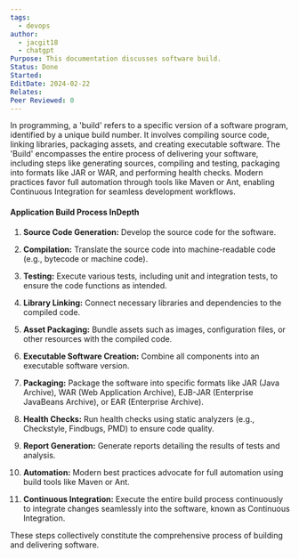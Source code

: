 ```yaml
---
tags:
  - devops
author:
  - jacgit18
  - chatgpt
Purpose: This documentation discusses software build.
Status: Done
Started: 
EditDate: 2024-02-22
Relates: 
Peer Reviewed: 0
---
```

In programming, a 'build' refers to a specific version of a software program, identified by a unique build number. It involves compiling source code, linking libraries, packaging assets, and creating executable software. The 'Build' encompasses the entire process of delivering your software, including steps like generating sources, compiling and testing, packaging into formats like JAR or WAR, and performing health checks. Modern practices favor full automation through tools like Maven or Ant, enabling Continuous Integration for seamless development workflows.

#### Application Build Process InDepth
1. **Source Code Generation:** Develop the source code for the software.

2. **Compilation:** Translate the source code into machine-readable code (e.g., bytecode or machine code).

3. **Testing:** Execute various tests, including unit and integration tests, to ensure the code functions as intended.

4. **Library Linking:** Connect necessary libraries and dependencies to the compiled code.

5. **Asset Packaging:** Bundle assets such as images, configuration files, or other resources with the compiled code.

6. **Executable Software Creation:** Combine all components into an executable software version.

7. **Packaging:** Package the software into specific formats like JAR (Java Archive), WAR (Web Application Archive), EJB-JAR (Enterprise JavaBeans Archive), or EAR (Enterprise Archive).

8. **Health Checks:** Run health checks using static analyzers (e.g., Checkstyle, Findbugs, PMD) to ensure code quality.

9. **Report Generation:** Generate reports detailing the results of tests and analysis.

10. **Automation:** Modern best practices advocate for full automation using build tools like Maven or Ant.

11. **Continuous Integration:** Execute the entire build process continuously to integrate changes seamlessly into the software, known as Continuous Integration.

These steps collectively constitute the comprehensive process of building and delivering software.